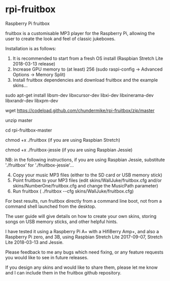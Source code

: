 # rpi-fruitbox
Raspberry Pi fruitbox

fruitbox is a customisable MP3 player for the Raspberry Pi, allowing the user to create the look and feel of classic jukeboxes.

Installation is as follows:

1. It is recommended to start from a fresh OS install (Raspbian Stretch Lite 2018-03-13 release)
2. Increase GPU memory to (at least) 256 (sudo raspi-config -> Advanced Options -> Memory Split)
3. Install fruitbox dependencies and download fruitbox and the example skins...
  
  sudo apt-get install libsm-dev libxcursor-dev libxi-dev libxinerama-dev libxrandr-dev libxpm-dev
  
  wget https://codeload.github.com/chundermike/rpi-fruitbox/zip/master
  
  unzip master
  
  cd rpi-fruitbox-master
  
  chmod +x ./fruitbox                  (if you are using Raspbian Stretch)

  chmod +x ./fruitbox-jessie           (if you are using Raspbian Jessie)

NB: in the following instructions, if you are using Raspbian Jessie, substitute './fruitbox' for './fruitbox-jessie'...

4. Copy your music MP3 files (either to the SD card or USB memory stick)
5. Point fruitbox to your MP3 files (edit skins/WallJuke/fruitbox.cfg and/or skins/NumberOne/fruitbox.cfg and change the MusicPath parameter)
6. Run fruitbox ( ./fruitbox --cfg skins/WallJuke/fruitbox.cfg)

For best results, run fruitbox directly from a command line boot, not from a command shell launched from the desktop.

The user guide will give details on how to create your own skins, storing songs on USB memory sticks, and other helpful hints.

I have tested it using a Raspberry Pi A+ with a HifiBerry Amp+, and also a Raspberry Pi zero, and 3B, using Raspbian Stretch Lite 2017-09-07, Stretch Lite 2018-03-13 and Jessie.

Please feedback to me any bugs which need fixing, or any feature requests you would like to see in future releases.

If you design any skins and would like to share them, please let me know and I can include them in the fruitbox github
repository.
